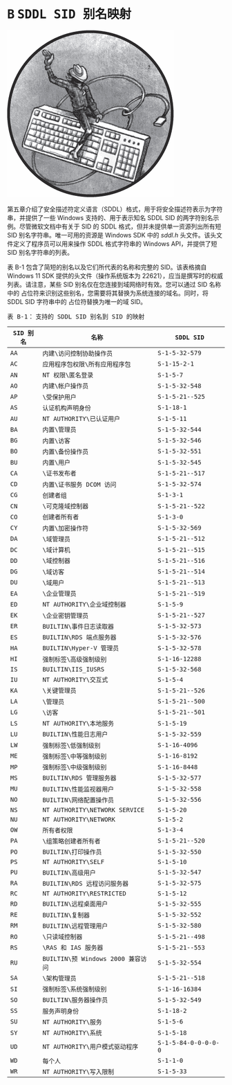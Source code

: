 <hgroup>

# <samp class="SANS_Futura_Std_Bold_Condensed_B_11">B</samp> <samp class="SANS_Dogma_OT_Bold_B_11">SDDL SID 别名映射</samp>

</hgroup>

![](img/chapter.jpg)

第五章介绍了安全描述符定义语言（SDDL）格式，用于将安全描述符表示为字符串，并提供了一些 Windows 支持的、用于表示知名 SDDL SID 的两字符别名示例。尽管微软文档中有关于 SID 的 SDDL 格式，但并未提供单一资源列出所有短 SID 别名字符串。唯一可用的资源是 Windows SDK 中的 *sddl.h* 头文件。该头文件定义了程序员可以用来操作 SDDL 格式字符串的 Windows API，并提供了短 SID 别名字符串的列表。

表 B-1 包含了简短的别名以及它们所代表的名称和完整的 SID。该表格摘自 Windows 11 SDK 提供的头文件（操作系统版本为 22621），应当是撰写时的权威列表。请注意，某些 SID 别名仅在您连接到域网络时有效。您可以通过 SID 名称中的 *<DOMAIN>* 占位符来识别这些别名，您需要将其替换为系统连接的域名。同时，将 SDDL SID 字符串中的 <samp class="SANS_TheSansMonoCd_W5Regular_Italic_I_11"><DOMAIN></samp> 占位符替换为唯一的域 SID。

<samp class="SANS_Futura_Std_Heavy_B_11">表 B-1：</samp> <samp class="SANS_Futura_Std_Book_11">支持的 SDDL SID 别名到 SID 的映射</samp>

| <samp class="SANS_Futura_Std_Heavy_B_11">SID 别名</samp> | <samp class="SANS_Futura_Std_Heavy_B_11">名称</samp> | <samp class="SANS_Futura_Std_Heavy_B_11">SDDL SID</samp> |
| --- | --- | --- |
| <samp class="SANS_TheSansMonoCd_W5Regular_11">AA</samp> | <samp class="SANS_Futura_Std_Book_Oblique_I_11">内建\访问控制协助操作员</samp> | <samp class="SANS_TheSansMonoCd_W5Regular_11">S-1-5-32-579</samp> |
| <samp class="SANS_TheSansMonoCd_W5Regular_11">AC</samp> | <samp class="SANS_Futura_Std_Book_Oblique_I_11">应用程序包权限\所有应用程序包</samp> | <samp class="SANS_TheSansMonoCd_W5Regular_11">S-1-15-2-1</samp> |
| <samp class="SANS_TheSansMonoCd_W5Regular_11">AN</samp> | <samp class="SANS_Futura_Std_Book_Oblique_I_11">NT 权限\匿名登录</samp> | <samp class="SANS_TheSansMonoCd_W5Regular_11">S-1-5-7</samp> |
| <samp class="SANS_TheSansMonoCd_W5Regular_11">AO</samp> | <samp class="SANS_Futura_Std_Book_Oblique_I_11">内建\帐户操作员</samp> | <samp class="SANS_TheSansMonoCd_W5Regular_11">S-1-5-32-548</samp> |
| <samp class="SANS_TheSansMonoCd_W5Regular_11">AP</samp> | <samp class="SANS_Futura_Std_Book_Oblique_I_11"><DOMAIN>\受保护用户</samp> | <samp class="SANS_TheSansMonoCd_W5Regular_11">S-1-5-21-</samp><samp class="SANS_TheSansMonoCd_W5Regular_Italic_I_11"><DOMAIN></samp><samp class="SANS_TheSansMonoCd_W5Regular_11">-525</samp> |
| <samp class="SANS_TheSansMonoCd_W5Regular_11">AS</samp> | <samp class="SANS_Futura_Std_Book_Oblique_I_11">认证机构声明身份</samp> | <samp class="SANS_TheSansMonoCd_W5Regular_11">S-1-18-1</samp> |
| <samp class="SANS_TheSansMonoCd_W5Regular_11">AU</samp> | <samp class="SANS_Futura_Std_Book_Oblique_I_11">NT AUTHORITY\已认证用户</samp> | <samp class="SANS_TheSansMonoCd_W5Regular_11">S-1-5-11</samp> |
| <samp class="SANS_TheSansMonoCd_W5Regular_11">BA</samp> | <samp class="SANS_Futura_Std_Book_Oblique_I_11">内置\管理员</samp> | <samp class="SANS_TheSansMonoCd_W5Regular_11">S-1-5-32-544</samp> |
| <samp class="SANS_TheSansMonoCd_W5Regular_11">BG</samp> | <samp class="SANS_Futura_Std_Book_Oblique_I_11">内置\访客</samp> | <samp class="SANS_TheSansMonoCd_W5Regular_11">S-1-5-32-546</samp> |
| <samp class="SANS_TheSansMonoCd_W5Regular_11">BO</samp> | <samp class="SANS_Futura_Std_Book_Oblique_I_11">内置\备份操作员</samp> | <samp class="SANS_TheSansMonoCd_W5Regular_11">S-1-5-32-551</samp> |
| <samp class="SANS_TheSansMonoCd_W5Regular_11">BU</samp> | <samp class="SANS_Futura_Std_Book_Oblique_I_11">内置\用户</samp> | <samp class="SANS_TheSansMonoCd_W5Regular_11">S-1-5-32-545</samp> |
| <samp class="SANS_TheSansMonoCd_W5Regular_11">CA</samp> | <samp class="SANS_Futura_Std_Book_Oblique_I_11"><DOMAIN>\证书发布者</samp> | <samp class="SANS_TheSansMonoCd_W5Regular_11">S-1-5-21-</samp><samp class="SANS_TheSansMonoCd_W5Regular_Italic_I_11"><DOMAIN></samp><samp class="SANS_TheSansMonoCd_W5Regular_11">-517</samp> |
| <samp class="SANS_TheSansMonoCd_W5Regular_11">CD</samp> | <samp class="SANS_Futura_Std_Book_Oblique_I_11">内置\证书服务 DCOM 访问</samp> | <samp class="SANS_TheSansMonoCd_W5Regular_11">S-1-5-32-574</samp> |
| <samp class="SANS_TheSansMonoCd_W5Regular_11">CG</samp> | <samp class="SANS_Futura_Std_Book_Oblique_I_11">创建者组</samp> | <samp class="SANS_TheSansMonoCd_W5Regular_11">S-1-3-1</samp> |
| <samp class="SANS_TheSansMonoCd_W5Regular_11">CN</samp> | <samp class="SANS_Futura_Std_Book_Oblique_I_11"><DOMAIN>\可克隆域控制器</samp> | <samp class="SANS_TheSansMonoCd_W5Regular_11">S-1-5-21-</samp><samp class="SANS_TheSansMonoCd_W5Regular_Italic_I_11"><DOMAIN></samp><samp class="SANS_TheSansMonoCd_W5Regular_11">-522</samp> |
| <samp class="SANS_TheSansMonoCd_W5Regular_11">CO</samp> | <samp class="SANS_Futura_Std_Book_Oblique_I_11">创建者所有者</samp> | <samp class="SANS_TheSansMonoCd_W5Regular_11">S-1-3-0</samp> |
| <samp class="SANS_TheSansMonoCd_W5Regular_11">CY</samp> | <samp class="SANS_Futura_Std_Book_Oblique_I_11">内置\加密操作符</samp> | <samp class="SANS_TheSansMonoCd_W5Regular_11">S-1-5-32-569</samp> |
| <samp class="SANS_TheSansMonoCd_W5Regular_11">DA</samp> | <samp class="SANS_Futura_Std_Book_Oblique_I_11"><DOMAIN>\域管理员</samp> | <samp class="SANS_TheSansMonoCd_W5Regular_11">S-1-5-21-</samp><samp class="SANS_TheSansMonoCd_W5Regular_Italic_I_11"><DOMAIN></samp><samp class="SANS_TheSansMonoCd_W5Regular_11">-512</samp> |
| <samp class="SANS_TheSansMonoCd_W5Regular_11">DC</samp> | <samp class="SANS_Futura_Std_Book_Oblique_I_11"><DOMAIN>\域计算机</samp> | <samp class="SANS_TheSansMonoCd_W5Regular_11">S-1-5-21-</samp><samp class="SANS_TheSansMonoCd_W5Regular_Italic_I_11"><DOMAIN></samp><samp class="SANS_TheSansMonoCd_W5Regular_11">-515</samp> |
| <samp class="SANS_TheSansMonoCd_W5Regular_11">DD</samp> | <samp class="SANS_Futura_Std_Book_Oblique_I_11"><DOMAIN>\域控制器</samp> | <samp class="SANS_TheSansMonoCd_W5Regular_11">S-1-5-21-</samp><samp class="SANS_TheSansMonoCd_W5Regular_Italic_I_11"><DOMAIN></samp><samp class="SANS_TheSansMonoCd_W5Regular_11">-516</samp> |
| <samp class="SANS_TheSansMonoCd_W5Regular_11">DG</samp> | <samp class="SANS_Futura_Std_Book_Oblique_I_11"><DOMAIN>\域访客</samp> | <samp class="SANS_TheSansMonoCd_W5Regular_11">S-1-5-21-</samp><samp class="SANS_TheSansMonoCd_W5Regular_Italic_I_11"><DOMAIN></samp><samp class="SANS_TheSansMonoCd_W5Regular_11">-514</samp> |
| <samp class="SANS_TheSansMonoCd_W5Regular_11">DU</samp> | <samp class="SANS_Futura_Std_Book_Oblique_I_11"><DOMAIN>\域用户</samp> | <samp class="SANS_TheSansMonoCd_W5Regular_11">S-1-5-21-</samp><samp class="SANS_TheSansMonoCd_W5Regular_Italic_I_11"><DOMAIN></samp><samp class="SANS_TheSansMonoCd_W5Regular_11">-513</samp> |
| <samp class="SANS_TheSansMonoCd_W5Regular_11">EA</samp> | <samp class="SANS_Futura_Std_Book_Oblique_I_11"><DOMAIN>\企业管理员</samp> | <samp class="SANS_TheSansMonoCd_W5Regular_11">S-1-5-21-</samp><samp class="SANS_TheSansMonoCd_W5Regular_Italic_I_11"><DOMAIN></samp><samp class="SANS_TheSansMonoCd_W5Regular_11">-519</samp> |
| <samp class="SANS_TheSansMonoCd_W5Regular_11">ED</samp> | <samp class="SANS_Futura_Std_Book_Oblique_I_11">NT AUTHORITY\企业域控制器</samp> | <samp class="SANS_TheSansMonoCd_W5Regular_11">S-1-5-9</samp> |
| <samp class="SANS_TheSansMonoCd_W5Regular_11">EK</samp> | <samp class="SANS_Futura_Std_Book_Oblique_I_11"><DOMAIN>\企业密钥管理员</samp> | <samp class="SANS_TheSansMonoCd_W5Regular_11">S-1-5-21-</samp><samp class="SANS_TheSansMonoCd_W5Regular_Italic_I_11"><DOMAIN></samp><samp class="SANS_TheSansMonoCd_W5Regular_11">-527</samp> |
| <samp class="SANS_TheSansMonoCd_W5Regular_11">ER</samp> | <samp class="SANS_Futura_Std_Book_Oblique_I_11">BUILTIN\事件日志读取器</samp> | <samp class="SANS_TheSansMonoCd_W5Regular_11">S-1-5-32-573</samp> |
| <samp class="SANS_TheSansMonoCd_W5Regular_11">ES</samp> | <samp class="SANS_Futura_Std_Book_Oblique_I_11">BUILTIN\RDS 端点服务器</samp> | <samp class="SANS_TheSansMonoCd_W5Regular_11">S-1-5-32-576</samp> |
| <samp class="SANS_TheSansMonoCd_W5Regular_11">HA</samp> | <samp class="SANS_Futura_Std_Book_Oblique_I_11">BUILTIN\Hyper-V 管理员</samp> | <samp class="SANS_TheSansMonoCd_W5Regular_11">S-1-5-32-578</samp> |
| <samp class="SANS_TheSansMonoCd_W5Regular_11">HI</samp> | <samp class="SANS_Futura_Std_Book_Oblique_I_11">强制标签\高级强制级别</samp> | <samp class="SANS_TheSansMonoCd_W5Regular_11">S-1-16-12288</samp> |
| <samp class="SANS_TheSansMonoCd_W5Regular_11">IS</samp> | <samp class="SANS_Futura_Std_Book_Oblique_I_11">BUILTIN\IIS_IUSRS</samp> | <samp class="SANS_TheSansMonoCd_W5Regular_11">S-1-5-32-568</samp> |
| <samp class="SANS_TheSansMonoCd_W5Regular_11">IU</samp> | <samp class="SANS_Futura_Std_Book_Oblique_I_11">NT AUTHORITY\交互式</samp> | <samp class="SANS_TheSansMonoCd_W5Regular_11">S-1-5-4</samp> |
| <samp class="SANS_TheSansMonoCd_W5Regular_11">KA</samp> | <samp class="SANS_Futura_Std_Book_Oblique_I_11"><DOMAIN>\关键管理员</samp> | <samp class="SANS_TheSansMonoCd_W5Regular_11">S-1-5-21-</samp><samp class="SANS_TheSansMonoCd_W5Regular_Italic_I_11"><DOMAIN></samp><samp class="SANS_TheSansMonoCd_W5Regular_11">-526</samp> |
| <samp class="SANS_TheSansMonoCd_W5Regular_11">LA</samp> | <samp class="SANS_Futura_Std_Book_Oblique_I_11"><DOMAIN>\管理员</samp> | <samp class="SANS_TheSansMonoCd_W5Regular_11">S-1-5-21-</samp><samp class="SANS_TheSansMonoCd_W5Regular_Italic_I_11"><DOMAIN></samp><samp class="SANS_TheSansMonoCd_W5Regular_11">-500</samp> |
| <samp class="SANS_TheSansMonoCd_W5Regular_11">LG</samp> | <samp class="SANS_Futura_Std_Book_Oblique_I_11"><DOMAIN>\访客</samp> | <samp class="SANS_TheSansMonoCd_W5Regular_11">S-1-5-21-</samp><samp class="SANS_TheSansMonoCd_W5Regular_Italic_I_11"><DOMAIN></samp><samp class="SANS_TheSansMonoCd_W5Regular_11">-501</samp> |
| <samp class="SANS_TheSansMonoCd_W5Regular_11">LS</samp> | <samp class="SANS_Futura_Std_Book_Oblique_I_11">NT AUTHORITY\本地服务</samp> | <samp class="SANS_TheSansMonoCd_W5Regular_11">S-1-5-19</samp> |
| <samp class="SANS_TheSansMonoCd_W5Regular_11">LU</samp> | <samp class="SANS_Futura_Std_Book_Oblique_I_11">BUILTIN\性能日志用户</samp> | <samp class="SANS_TheSansMonoCd_W5Regular_11">S-1-5-32-559</samp> |
| <samp class="SANS_TheSansMonoCd_W5Regular_11">LW</samp> | <samp class="SANS_Futura_Std_Book_Oblique_I_11">强制标签\低强制级别</samp> | <samp class="SANS_TheSansMonoCd_W5Regular_11">S-1-16-4096</samp> |
| <samp class="SANS_TheSansMonoCd_W5Regular_11">ME</samp> | <samp class="SANS_Futura_Std_Book_Oblique_I_11">强制标签\中等强制级别</samp> | <samp class="SANS_TheSansMonoCd_W5Regular_11">S-1-16-8192</samp> |
| <samp class="SANS_TheSansMonoCd_W5Regular_11">MP</samp> | <samp class="SANS_Futura_Std_Book_Oblique_I_11">强制标签\中级强制级别</samp> | <samp class="SANS_TheSansMonoCd_W5Regular_11">S-1-16-8448</samp> |
| <samp class="SANS_TheSansMonoCd_W5Regular_11">MS</samp> | <samp class="SANS_Futura_Std_Book_Oblique_I_11">BUILTIN\RDS 管理服务器</samp> | <samp class="SANS_TheSansMonoCd_W5Regular_11">S-1-5-32-577</samp> |
| <samp class="SANS_TheSansMonoCd_W5Regular_11">MU</samp> | <samp class="SANS_Futura_Std_Book_Oblique_I_11">BUILTIN\性能监视器用户</samp> | <samp class="SANS_TheSansMonoCd_W5Regular_11">S-1-5-32-558</samp> |
| <samp class="SANS_TheSansMonoCd_W5Regular_11">NO</samp> | <samp class="SANS_Futura_Std_Book_Oblique_I_11">BUILTIN\网络配置操作员</samp> | <samp class="SANS_TheSansMonoCd_W5Regular_11">S-1-5-32-556</samp> |
| <samp class="SANS_TheSansMonoCd_W5Regular_11">NS</samp> | <samp class="SANS_Futura_Std_Book_Oblique_I_11">NT AUTHORITY\NETWORK SERVICE</samp> | <samp class="SANS_TheSansMonoCd_W5Regular_11">S-1-5-20</samp> |
| <samp class="SANS_TheSansMonoCd_W5Regular_11">NU</samp> | <samp class="SANS_Futura_Std_Book_Oblique_I_11">NT AUTHORITY\NETWORK</samp> | <samp class="SANS_TheSansMonoCd_W5Regular_11">S-1-5-2</samp> |
| <samp class="SANS_TheSansMonoCd_W5Regular_11">OW</samp> | <samp class="SANS_Futura_Std_Book_Oblique_I_11">所有者权限</samp> | <samp class="SANS_TheSansMonoCd_W5Regular_11">S-1-3-4</samp> |
| <samp class="SANS_TheSansMonoCd_W5Regular_11">PA</samp> | <samp class="SANS_Futura_Std_Book_Oblique_I_11"><DOMAIN>\组策略创建者所有者</samp> | <samp class="SANS_TheSansMonoCd_W5Regular_11">S-1-5-21-</samp><samp class="SANS_TheSansMonoCd_W5Regular_Italic_I_11"><DOMAIN></samp><samp class="SANS_TheSansMonoCd_W5Regular_11">-520</samp> |
| <samp class="SANS_TheSansMonoCd_W5Regular_11">PO</samp> | <samp class="SANS_Futura_Std_Book_Oblique_I_11">BUILTIN\打印操作员</samp> | <samp class="SANS_TheSansMonoCd_W5Regular_11">S-1-5-32-550</samp> |
| <samp class="SANS_TheSansMonoCd_W5Regular_11">PS</samp> | <samp class="SANS_Futura_Std_Book_Oblique_I_11">NT AUTHORITY\SELF</samp> | <samp class="SANS_TheSansMonoCd_W5Regular_11">S-1-5-10</samp> |
| <samp class="SANS_TheSansMonoCd_W5Regular_11">PU</samp> | <samp class="SANS_Futura_Std_Book_Oblique_I_11">BUILTIN\高级用户</samp> | <samp class="SANS_TheSansMonoCd_W5Regular_11">S-1-5-32-547</samp> |
| <samp class="SANS_TheSansMonoCd_W5Regular_11">RA</samp> | <samp class="SANS_Futura_Std_Book_Oblique_I_11">BUILTIN\RDS 远程访问服务器</samp> | <samp class="SANS_TheSansMonoCd_W5Regular_11">S-1-5-32-575</samp> |
| <samp class="SANS_TheSansMonoCd_W5Regular_11">RC</samp> | <samp class="SANS_Futura_Std_Book_Oblique_I_11">NT AUTHORITY\RESTRICTED</samp> | <samp class="SANS_TheSansMonoCd_W5Regular_11">S-1-5-12</samp> |
| <samp class="SANS_TheSansMonoCd_W5Regular_11">RD</samp> | <samp class="SANS_Futura_Std_Book_Oblique_I_11">BUILTIN\远程桌面用户</samp> | <samp class="SANS_TheSansMonoCd_W5Regular_11">S-1-5-32-555</samp> |
| <samp class="SANS_TheSansMonoCd_W5Regular_11">RE</samp> | <samp class="SANS_Futura_Std_Book_Oblique_I_11">BUILTIN\复制器</samp> | <samp class="SANS_TheSansMonoCd_W5Regular_11">S-1-5-32-552</samp> |
| <samp class="SANS_TheSansMonoCd_W5Regular_11">RM</samp> | <samp class="SANS_Futura_Std_Book_Oblique_I_11">BUILTIN\远程管理用户</samp> | <samp class="SANS_TheSansMonoCd_W5Regular_11">S-1-5-32-580</samp> |
| <samp class="SANS_TheSansMonoCd_W5Regular_11">RO</samp> | <samp class="SANS_Futura_Std_Book_Oblique_I_11"><DOMAIN>\只读域控制器</samp> | <samp class="SANS_TheSansMonoCd_W5Regular_11">S-1-5-21-</samp><samp class="SANS_TheSansMonoCd_W5Regular_Italic_I_11"><DOMAIN></samp><samp class="SANS_TheSansMonoCd_W5Regular_11">-498</samp> |
| <samp class="SANS_TheSansMonoCd_W5Regular_11">RS</samp> | <samp class="SANS_Futura_Std_Book_Oblique_I_11"><DOMAIN>\RAS 和 IAS 服务器</samp> | <samp class="SANS_TheSansMonoCd_W5Regular_11">S-1-5-21-</samp><samp class="SANS_TheSansMonoCd_W5Regular_Italic_I_11"><DOMAIN></samp><samp class="SANS_TheSansMonoCd_W5Regular_11">-553</samp> |
| <samp class="SANS_TheSansMonoCd_W5Regular_11">RU</samp> | <samp class="SANS_Futura_Std_Book_Oblique_I_11">BUILTIN\预 Windows 2000 兼容访问</samp> | <samp class="SANS_TheSansMonoCd_W5Regular_11">S-1-5-32-554</samp> |
| <samp class="SANS_TheSansMonoCd_W5Regular_11">SA</samp> | <samp class="SANS_Futura_Std_Book_Oblique_I_11"><DOMAIN>\架构管理员</samp> | <samp class="SANS_TheSansMonoCd_W5Regular_11">S-1-5-21-</samp><samp class="SANS_TheSansMonoCd_W5Regular_Italic_I_11"><DOMAIN></samp><samp class="SANS_TheSansMonoCd_W5Regular_11">-518</samp> |
| <samp class="SANS_TheSansMonoCd_W5Regular_11">SI</samp> | <samp class="SANS_Futura_Std_Book_Oblique_I_11">强制标签\系统强制级别</samp> | <samp class="SANS_TheSansMonoCd_W5Regular_11">S-1-16-16384</samp> |
| <samp class="SANS_TheSansMonoCd_W5Regular_11">SO</samp> | <samp class="SANS_Futura_Std_Book_Oblique_I_11">BUILTIN\服务器操作员</samp> | <samp class="SANS_TheSansMonoCd_W5Regular_11">S-1-5-32-549</samp> |
| <samp class="SANS_TheSansMonoCd_W5Regular_11">SS</samp> | <samp class="SANS_Futura_Std_Book_Oblique_I_11">服务声明身份</samp> | <samp class="SANS_TheSansMonoCd_W5Regular_11">S-1-18-2</samp> |
| <samp class="SANS_TheSansMonoCd_W5Regular_11">SU</samp> | <samp class="SANS_Futura_Std_Book_Oblique_I_11">NT AUTHORITY\服务</samp> | <samp class="SANS_TheSansMonoCd_W5Regular_11">S-1-5-6</samp> |
| <samp class="SANS_TheSansMonoCd_W5Regular_11">SY</samp> | <samp class="SANS_Futura_Std_Book_Oblique_I_11">NT AUTHORITY\系统</samp> | <samp class="SANS_TheSansMonoCd_W5Regular_11">S-1-5-18</samp> |
| <samp class="SANS_TheSansMonoCd_W5Regular_11">UD</samp> | <samp class="SANS_Futura_Std_Book_Oblique_I_11">NT AUTHORITY\用户模式驱动程序</samp> | <samp class="SANS_TheSansMonoCd_W5Regular_11">S-1-5-84-0-0-0-0-0</samp> |
| <samp class="SANS_TheSansMonoCd_W5Regular_11">WD</samp> | <samp class="SANS_Futura_Std_Book_Oblique_I_11">每个人</samp> | <samp class="SANS_TheSansMonoCd_W5Regular_11">S-1-1-0</samp> |
| <samp class="SANS_TheSansMonoCd_W5Regular_11">WR</samp> | <samp class="SANS_Futura_Std_Book_Oblique_I_11">NT AUTHORITY\写入限制</samp> | <samp class="SANS_TheSansMonoCd_W5Regular_11">S-1-5-33</samp> |
